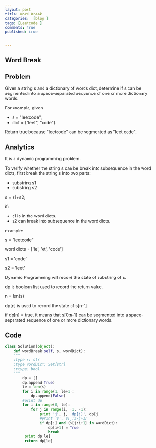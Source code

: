 ```yaml
---
layout: post
title: Word Break
categories:  [blog ]
tags: [Leetcode ]
comments: true
published: true


---
```

## Word Break

## Problem

Given a string s and a dictionary of words dict, determine if s can be segmented into a space-separated sequence of one or more dictionary words.

For example, given

- s = "leetcode",
- dict = ["leet", "code"].

Return true because "leetcode" can be segmented as "leet code".

## Analytics

It is a dynamic programming problem. 

To verify whether the string s can be break into subsequence in the word dicts, first break the string s into two parts:

- substring s1
- substring s2

s = s1+s2;

if:

- s1 is in the word dicts.
- s2 can break into subsequence in the word dicts.

example:

s = "leetcode"

word dicts = ['le', 'et', 'code']

s1 = 'code'

s2 = 'leet'

Dynamic Programming will record the state of substring of s.

dp is boolean list used to record the return value.

n = len(s)

dp[n] is used to record the state of s[n-1]

if dp[n] = true, it means that s[0:n-1] can be segmented into a space-separated sequence of one or more dictionary words.

## Code

```python
class Solution(object):
    def wordBreak(self, s, wordDict):
    """
    :type s: str
    :type wordDict: Set[str]
    :rtype: bool
    """
        dp = []
        dp.append(True)
        le = len(s)
        for i in range(1, le+1):
            dp.append(False)
        #print dp
        for i in range(0, le):
            for j in range(i, -1, -1):
                print 'j', j, 'dp[j]', dp[j]
                #print 's', s[j:i-j+1]
                if dp[j] and (s[j:i+1] in wordDict):
                    dp[i+1] = True
                    break
         print dp[le]
         return dp[le]
```
